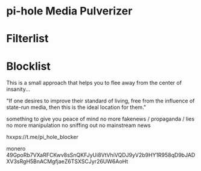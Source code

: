 # pi-hole Media Pulverizer 
# Filterlist 
# Blocklist

This is a small approach that helps you to flee away from the center of insanity...

"If one desires to improve their standard of living, free from the influence of state-run media, then this is the ideal location for them."

something to give you peace of mind
no more fakenews / propaganda / lies 
no more manipulation
no sniffing out
no mainstream news

hxxps://t.me/pi_hole_blocker

monero
49GpoRb7VXaRFCKwv8sSnQKFJyUi8VtVhiVQDJ9yV2b9HY1R958qD9bJADXV3sRgH5BnACMgfjaeZ6TSXSCJyr26UW6AoHt
